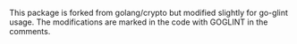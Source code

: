 This package is forked from golang/crypto but modified slightly
for go-glint usage. The modifications are marked in the code with
GOGLINT in the comments.
